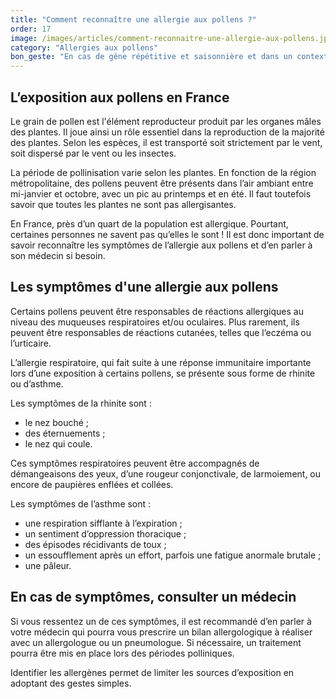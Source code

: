 ```yaml
---
title: "Comment reconnaître une allergie aux pollens ?"
order: 17
image: /images/articles/comment-reconnaitre-une-allergie-aux-pollens.jpg
category: "Allergies aux pollens"
bon_geste: "En cas de gêne répétitive et saisonnière et dans un contexte de fatigue inhabituelle, demander conseil à un professionnel de santé."
---
```


## L’exposition aux pollens en France

Le grain de pollen est l'élément reproducteur produit par les organes mâles des plantes. Il joue ainsi un rôle essentiel dans la reproduction de la majorité des plantes. Selon les espèces, il est transporté soit strictement par le vent, soit dispersé par le vent ou les insectes.

La période de pollinisation varie selon les plantes. En fonction de la région métropolitaine, des pollens peuvent être présents dans l’air ambiant entre mi-janvier et octobre, avec un pic au printemps et en été. Il faut toutefois savoir que toutes les plantes ne sont pas allergisantes.
 
En France, près d’un quart de la population est allergique. Pourtant, certaines personnes ne savent pas qu’elles le sont ! Il est donc important de savoir reconnaître les symptômes de l’allergie aux pollens et d’en parler à son médecin si besoin.

## Les symptômes d'une allergie aux pollens

Certains pollens peuvent être responsables de réactions allergiques au niveau des muqueuses respiratoires et/ou oculaires. Plus rarement, ils peuvent être responsables de réactions cutanées, telles que l’eczéma ou l’urticaire.

L’allergie respiratoire, qui fait suite à une réponse immunitaire importante lors d’une exposition à certains pollens, se présente sous forme de rhinite ou d’asthme.

Les symptômes de la rhinite sont : 
- le nez bouché ;
- des éternuements ;
- le nez qui coule.
 
Ces symptômes respiratoires peuvent être accompagnés de démangeaisons des yeux, d’une rougeur conjonctivale, de larmoiement, ou encore de paupières enflées et collées.

Les symptômes de l’asthme sont :
- une respiration sifflante à l’expiration ;
- un sentiment d’oppression thoracique ;
- des épisodes récidivants de toux ;
- un essoufflement après un effort, parfois une fatigue anormale brutale ;
- une pâleur.

## En cas de symptômes, consulter un médecin

Si vous ressentez un de ces symptômes, il est recommandé d’en parler à votre médecin qui pourra vous prescrire un bilan allergologique à réaliser avec un allergologue ou un pneumologue. Si nécessaire, un traitement pourra être mis en place lors des périodes polliniques.

Identifier les allergènes permet de limiter les sources d’exposition en adoptant des gestes simples. 
